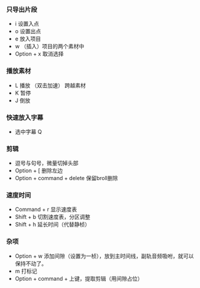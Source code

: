 ### 只导出片段

+ i 设置入点
+ o 设置出点
+ e 放入项目
+ w （插入）项目的两个素材中
+ Option + x 取消选择

### 播放素材

+ L 播放 （双击加速） 跨越素材
+ K 暂停
+ J 倒放

### 快速放入字幕

+ 选中字幕 Q

### 剪辑

+ 逗号与句号，微量切掉头部
+ Option + [ 删除左边
+ Option + command + delete 保留broll删除

### 速度时间

+ Command + r  显示速度表
+ Shift + b 切割速度表，分区调整
+ Shift + h 延长时间（代替静桢）

### 杂项

+ Option + w 添加间隙（设置为一桢），放到主时间线，副轨音频吸咐，就可以保持不动了。
+ m 打标记
+ Option + command + 上键，提取剪辑（用间隙占位）